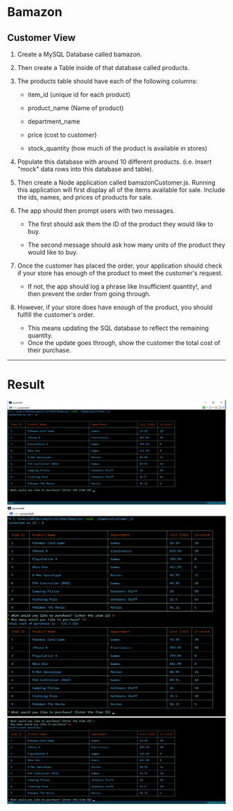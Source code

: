 # Bamazon

## Customer View 

1. Create a MySQL Database called bamazon.

2. Then create a Table inside of that database called products.

3. The products table should have each of the following columns:

   - item_id (unique id for each product)

   - product_name (Name of product)

   - department_name

   - price (cost to customer)

   - stock_quantity (how much of the product is available in stores)

4. Populate this database with around 10 different products. (i.e. Insert "mock" data rows into this database and table).

5. Then create a Node application called bamazonCustomer.js. Running this application will first display all of the items available for sale. Include the ids, names, and prices of products for sale.

6. The app should then prompt users with two messages.

   * The first should ask them the ID of the product they would like to buy.

   * The second message should ask how many units of the product they would like to buy.

7. Once the customer has placed the order, your application should check if your store has enough of the product to meet the customer's request.

   * If not, the app should log a phrase like Insufficient quantity!, and then prevent the order from going through.

8. However, if your store does have enough of the product, you should fulfill the customer's order.

   * This means updating the SQL database to reflect the remaining quantity.
   * Once the update goes through, show the customer the total cost of their purchase.


----------------------------------------------------------------------------------------------------------------------------------------

# Result

![img1](https://github.com/SenorCode/Bamazon/blob/master/img1.PNG)
![img2](https://github.com/SenorCode/Bamazon/blob/master/img2.PNG)
![img3](https://github.com/SenorCode/Bamazon/blob/master/img3.PNG)
